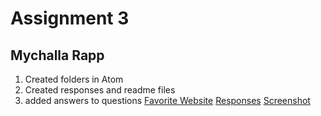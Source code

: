 # Assignment 3
## Mychalla Rapp
1. Created folders in Atom
2. Created responses and readme files
3. added answers to questions
[Favorite Website](https://www.gamesradar.com/lego-games-created-in-unity-can-be-submitted-to-the-lego-group-for-potential-publication/)
[Responses](./responses.txt)
[Screenshot](./images/Screenshot_2021-01-29.jpg)
